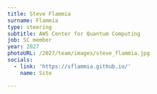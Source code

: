 ```yaml
---
title: Steve Flammia
surname: Flammia
type: steering
subtitle: AWS Center for Quantum Computing
job: SC member
year: 2027
photoURL: /2027/team/images/steve_flammia.jpg
socials:
  - link: 'https://sflammia.github.io/'
    name: Site

---
```

